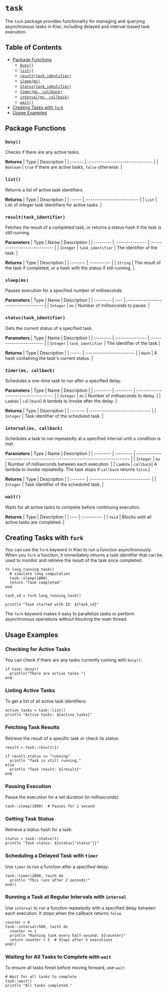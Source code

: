 # `task`

The `task` package provides functionality for managing and querying asynchronous tasks in Kiwi, including delayed and interval-based task execution.

## Table of Contents

- [Package Functions](#package-functions)
  - [`busy()`](#busy)
  - [`list()`](#list)
  - [`result(task_identifier)`](#resulttask_identifier)
  - [`sleep(ms)`](#sleepms)
  - [`status(task_identifier)`](#statustask_identifier)
  - [`timer(ms, callback)`](#timerms-callback)
  - [`interval(ms, callback)`](#intervalms-callback)
  - [`wait()`](#wait)
- [Creating Tasks with `fork`](#creating-tasks-with-fork)
- [Usage Examples](#usage-examples)

## Package Functions

### `busy()`

Checks if there are any active tasks.

**Returns**
| Type    | Description                       |
| :------ | :-------------------------------- |
| `Boolean`  | `true` if there are active tasks, `false` otherwise. |

### `list()`

Returns a list of active task identifiers.

**Returns**
| Type   | Description                 |
| :----- | :-------------------------- |
| `List` | List of integer task identifiers for active tasks. |

### `result(task_identifier)`

Fetches the result of a completed task, or returns a status hash if the task is still running.

**Parameters**
| Type      | Name             | Description                    |
| :-------- | :--------------- | :----------------------------- |
| `Integer` | `task_identifier` | The identifier of the task.    |

**Returns**
| Type     | Description |
| :------- | :---------- |
| `String` | The result of the task if completed, or a hash with the status if still running. |

### `sleep(ms)`

Pauses execution for a specified number of milliseconds.

**Parameters**
| Type      | Name | Description                           |
| :-------- | :--- | :------------------------------------ |
| `Integer` | `ms` | Number of milliseconds to pause.      |

### `status(task_identifier)`

Gets the current status of a specified task.

**Parameters**
| Type      | Name             | Description               |
| :-------- | :--------------- | :------------------------ |
| `Integer` | `task_identifier` | The identifier of the task.|

**Returns**
| Type   | Description               |
| :----- | :------------------------ |
| `Hash` | A hash containing the task's current status. |

### `timer(ms, callback)`

Schedules a one-time task to run after a specified delay.

**Parameters**
| Type      | Name      | Description                           |
| :-------- | :-------- | :------------------------------------ |
| `Integer` | `ms`      | Number of milliseconds to delay.      |
| `Lambda`  | `callback`| A lambda to invoke after the delay.   |

**Returns**
| Type     | Description                     |
| :------- | :------------------------------ |
| `Integer` | Task identifier of the scheduled task. |

### `interval(ms, callback)`

Schedules a task to run repeatedly at a specified interval until a condition is met.

**Parameters**
| Type      | Name      | Description                                                                 |
| :-------- | :-------- | :-------------------------------------------------------------------------- |
| `Integer` | `ms`      | Number of milliseconds between each execution.                              |
| `Lambda`  | `callback`| A lambda to invoke repeatedly. The task stops if `callback` returns `false`.|

**Returns**
| Type     | Description                     |
| :------- | :------------------------------ |
| `Integer` | Task identifier of the scheduled task. |

### `wait()`

Waits for all active tasks to complete before continuing execution.

**Returns**
| Type | Description |
| :--- | :---------- |
| `Void` | Blocks until all active tasks are completed. |

## Creating Tasks with `fork`

You can use the `fork` keyword in Kiwi to run a function asynchronously. When you `fork` a function, it immediately returns a task identifier that can be used to monitor and retrieve the result of the task once completed.

```kiwi
fn long_running_task()
  # simulate long computation
  task::sleep(1000)
  return "Task completed"
end

task_id = fork long_running_task()

println "Task started with ID: ${task_id}"
```

The `fork` keyword makes it easy to parallelize tasks or perform asynchronous operations without blocking the main thread.

## Usage Examples

### Checking for Active Tasks

You can check if there are any tasks currently running with `busy()`:

```kiwi
if task::busy()
  println("There are active tasks.")
end
```

### Listing Active Tasks

To get a list of all active task identifiers:

```kiwi
active_tasks = task::list()
println "Active tasks: ${active_tasks}"
```

### Fetching Task Results

Retrieve the result of a specific task or check its status:

```kiwi
result = task::result(1)

if result.status == "running"
  println "Task is still running."
else
  println "Task result: ${result}"
end
```

### Pausing Execution

Pause the execution for a set duration (in milliseconds):

```kiwi
task::sleep(1000)  # Pauses for 1 second
```

### Getting Task Status

Retrieve a status hash for a task:

```kiwi
status = task::status(1)
println "Task status: ${status["status"]}"
```

### Scheduling a Delayed Task with `timer`

Use `timer` to run a function after a specified delay:

```kiwi
task::timer(2000, (with do
  println "This runs after 2 seconds!"
end))
```

### Running a Task at Regular Intervals with `interval`

Use `interval` to run a function repeatedly with a specified delay between each execution. It stops when the callback returns `false`.

```kiwi
counter = 0
task::interval(500, (with do
  counter += 1
  println "Running task every half-second: ${counter}"
  return counter < 5  # Stops after 5 executions
end))
```

### Waiting for All Tasks to Complete with `wait`

To ensure all tasks finish before moving forward, use `wait`:

```kiwi
# Wait for all tasks to complete
task::wait()
println "All tasks completed."
```